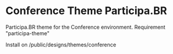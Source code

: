 Conference Theme Participa.BR
=============================

Participa.BR theme for the Conference environment. Requirement "participa-theme"

Install on /public/designs/themes/conference
